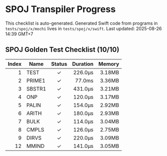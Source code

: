 # SPOJ Transpiler Progress

This checklist is auto-generated.
Generated Swift code from programs in `tests/spoj/x/mochi` lives in `tests/spoj/x/swift`.
Last updated: 2025-08-26 14:39 GMT+7

## SPOJ Golden Test Checklist (10/10)
| Index | Name | Status | Duration | Memory |
|------:|------|:-----:|---------:|-------:|
| 1 | TEST | ✓ | 226.0µs | 3.18MB |
| 2 | PRIME1 | ✓ | 77.0ms | 3.36MB |
| 3 | SBSTR1 | ✓ | 431.0µs | 3.21MB |
| 4 | ONP | ✓ | 120.0µs | 3.17MB |
| 5 | PALIN | ✓ | 154.0µs | 2.92MB |
| 6 | ARITH | ✓ | 180.0µs | 2.93MB |
| 7 | BULK | ✓ | 114.0µs | 3.04MB |
| 8 | CMPLS | ✓ | 126.0µs | 2.75MB |
| 9 | DIRVS | ✓ | 220.0µs | 3.09MB |
| 12 | MMIND | ✓ | 141.0µs | 3.05MB |
